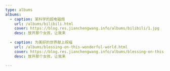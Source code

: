 ```yaml
---
type: albums
albums:
  - caption: 某科学的超电磁炮
    url: /albums/bilibili.html
    cover: https://blog.res.jianchengwang.info/albums/bilibili/1.jpg
    desc: 放开那个女孩，让我来
 
  - caption: 为美好的世界献上祝福
    url: /albums/blessing-on-this-wonderful-world.html
    cover: https://blog.res.jianchengwang.info/albums/blessing-on-this-wonderful-world/1.jpg
    desc: 放开那个女孩，让我来

---
```

